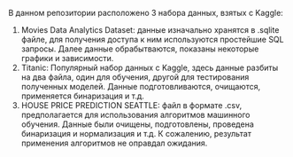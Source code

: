 В данном репозитории расположено 3 набора данных, взятых с Kaggle:
1) Movies Data Analytics Dataset: данные изначально хранятся в .sqlite файле, для получения доступа к ним используются простейшие SQL запросы. Далее данные обрабытваются, показаны некоторые графики и зависимости.
2) Titanic: Популярный набор данных с Kaggle, здесь данные разбиты на два файла, один для обучения, другой для тестирования полученных моделей. Данные подготовливаются, очищаются, применяется бинаризация и т.д.
3) HOUSE PRICE PREDICTION SEATTLE: файл в формате .csv, предполагается для использования алгоритмов машинного обучения. Данные были очищены, подготовлены, проведена бинаризация и нормализация и т.д. К сожалению, результат применения алгоритмов не оправдал ожидания.

